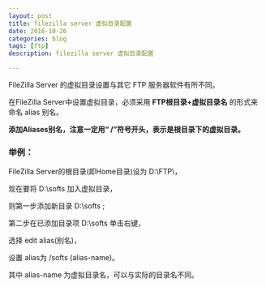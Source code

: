 ```yaml
---
layout: post
title: filezilla server 虚拟目录配置
date: 2016-10-26
categories: blog
tags: [ftp]
description: filezilla server 虚拟目录配置

---
```


FileZilla Server 的虚拟目录设置与其它 FTP 服务器软件有所不同。

在FileZilla Server中设置虚拟目录，必须采用 **FTP根目录+虚拟目录名** 的形式来命名 alias 别名。

**添加Aliases别名，注意一定用“ /”符号开头，表示是根目录下的虚拟目录。**
 
### 举例：

FileZilla Server的根目录(即Home目录)设为 D:\FTP\，

现在要将 D:\softs 加入虚拟目录，

则第一步添加新目录 D:\softs ;

第二步在已添加目录项 D:\softs 单击右键，

选择 edit alias(别名)，

设置 alias为 /softs (alias-name)。
 
其中 alias-name 为虚拟目录名，可以与实际的目录名不同。